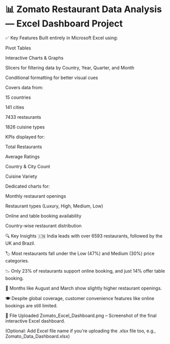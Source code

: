 # 📊 Zomato Restaurant Data Analysis — Excel Dashboard Project


✅ Key Features
Built entirely in Microsoft Excel using:

Pivot Tables

Interactive Charts & Graphs

Slicers for filtering data by Country, Year, Quarter, and Month

Conditional formatting for better visual cues

Covers data from:

15 countries

141 cities

7433 restaurants

1826 cuisine types

KPIs displayed for:

Total Restaurants

Average Ratings

Country & City Count

Cuisine Variety

Dedicated charts for:

Monthly restaurant openings

Restaurant types (Luxury, High, Medium, Low)

Online and table booking availability

Country-wise restaurant distribution

🔍 Key Insights
🇮🇳 India leads with over 6593 restaurants, followed by the UK and Brazil.

🏷️ Most restaurants fall under the Low (47%) and Medium (30%) price categories.

📉 Only 23% of restaurants support online booking, and just 14% offer table booking.

📅 Months like August and March show slightly higher restaurant openings.

🍽️ Despite global coverage, customer convenience features like online bookings are still limited.

📂 File Uploaded
Zomato_Excel_Dashboard.png – Screenshot of the final interactive Excel dashboard.

(Optional: Add Excel file name if you're uploading the .xlsx file too, e.g., Zomato_Data_Dashboard.xlsx)

